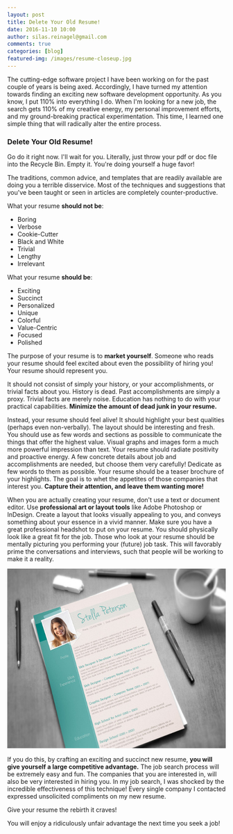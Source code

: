 ```yaml
---
layout: post
title: Delete Your Old Resume!
date: 2016-11-10 10:00
author: silas.reinagel@gmail.com
comments: true
categories: [blog]
featured-img: /images/resume-closeup.jpg
---
```


The cutting-edge software project I have been working on for the past couple of years is being axed. Accordingly, I have turned my attention towards finding an exciting new software development opportunity. As you know, I put 110% into everything I do. When I'm looking for a new job, the search gets 110% of my creative energy, my personal improvement efforts, and my ground-breaking practical experimentation. This time, I learned one simple thing that will radically alter the entire process.

### Delete Your Old Resume!

Go do it right now. I'll wait for you. Literally, just throw your pdf or doc file into the Recycle Bin. Empty it. You're doing yourself a huge favor!

The traditions, common advice, and templates that are readily available are doing you a terrible disservice. Most of the techniques and suggestions that you've been taught or seen in articles are completely counter-productive.

What your resume <strong>should not be</strong>:

<ul>
<li>Boring</li>
<li>Verbose</li>
<li>Cookie-Cutter</li>
<li>Black and White</li>
<li>Trivial</li>
<li>Lengthy</li>
<li>Irrelevant</li>
</ul>

What your resume <strong>should be</strong>:

<ul>
<li>Exciting</li>
<li>Succinct</li>
<li>Personalized</li>
<li>Unique</li>
<li>Colorful</li>
<li>Value-Centric</li>
<li>Focused</li>
<li>Polished</li>
</ul>

The purpose of your resume is to <strong>market yourself</strong>. Someone who reads your resume should feel excited about even the possibility of hiring you! Your resume should represent you.

It should not consist of simply your history, or your accomplishments, or trivial facts about you. History is dead. Past accomplishments are simply a proxy. Trivial facts are merely noise. Education has nothing to do with your practical capabilities.<strong> Minimize the amount of dead junk in your resume.</strong>

Instead, your resume should feel alive! It should highlight your best qualities (perhaps even non-verbally). The layout should be interesting and fresh. You should use as few words and sections as possible to communicate the things that offer the highest value. Visual graphs and images form a much more powerful impression than text. Your resume should radiate positivity and proactive energy. A few concrete details about job and accomplishments are needed, but choose them very carefully! Dedicate as few words to them as possible. Your resume should be a teaser brochure of your highlights. The goal is to whet the appetites of those companies that interest you. <strong>Capture their attention, and leave them wanting more!</strong>

When you are actually creating your resume, don't use a text or document editor. Use <strong>professional art or layout tools</strong> like Adobe Photoshop or InDesign. Create a layout that looks visually appealing to you, and conveys something about your essence in a vivid manner. Make sure you have a great professional headshot to put on your resume. You should physically look like a great fit for the job. Those who look at your resume should be mentally picturing you performing your (future) job task. This will favorably prime the conversations and interviews, such that people will be working to make it a reality.

<img src="/images/modern-resume-template.jpg" alt="modern-resume-template" width="620" height="413" class="aligncenter size-full" />

If you do this, by crafting an exciting and succinct new resume, <strong>you will give yourself a large competitive advantage.</strong> The job search process will be extremely easy and fun. The companies that you are interested in, will also be very interested in hiring you. In my job search, I was shocked by the incredible effectiveness of this technique! Every single company I contacted expressed unsolicited compliments on my new resume.

Give your resume the rebirth it craves!

You will enjoy a ridiculously unfair advantage the next time you seek a job!
